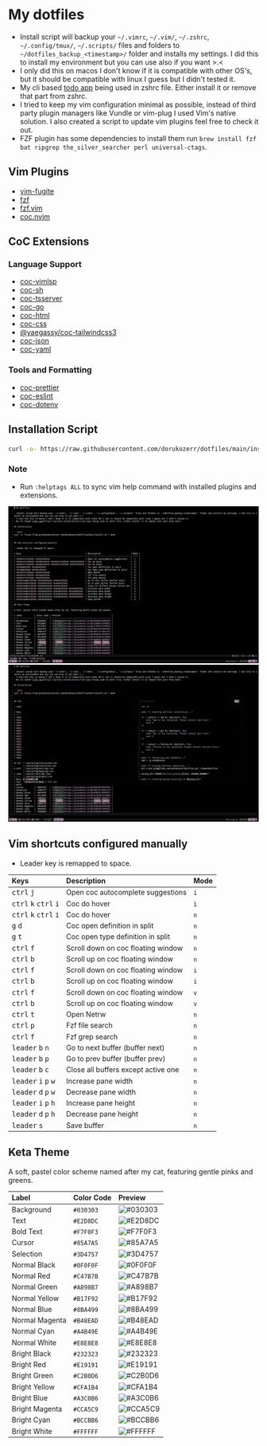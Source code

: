 # My dotfiles

- Install script will backup your `~/.vimrc`, `~/.vim/`, `~/.zshrc`, `~/.config/tmux/`, `~/.scripts/` files and folders to `~/dotfiles_backup_<timestamp>/` folder and installs my settings. I did this to install my environment but you can use also if you want >.<
- I only did this on macos I don't know if it is compatible with other OS's, but it should be compatible with linux I guess but I didn't tested it.
- My cli based [todo app](https://github.com/dorukozerr/todo-app) being used in zshrc file. Either install it or remove that part from zshrc.
- I tried to keep my vim configuration minimal as possible, instead of third party plugin managers like Vundle or vim-plug I used Vim's native solution. I also created a script to update vim plugins feel free to check it out.
- FZF plugin has some dependencies to install them run `brew install fzf bat ripgrep the_silver_searcher perl universal-ctags`.

## Vim Plugins

- [vim-fugite](https://github.com/tpope/vim-fugitive)
- [fzf](https://github.com/junegunn/fzf)
- [fzf.vim](https://github.com/junegunn/fzf.vim)
- [coc.nvim](https://github.com/neoclide/coc.nvim)

## CoC Extensions

### Language Support

- [coc-vimlsp](https://www.npmjs.com/package/coc-vimlsp)
- [coc-sh](https://www.npmjs.com/package/coc-sh)
- [coc-tsserver](https://www.npmjs.com/package/coc-tsserver)
- [coc-go](https://www.npmjs.com/package/coc-go)
- [coc-html](https://www.npmjs.com/package/coc-html)
- [coc-css](https://www.npmjs.com/package/coc-css)
- [@yaegassy/coc-tailwindcss3](https://www.npmjs.com/package/@yaegassy/coc-tailwindcss3)
- [coc-json](https://www.npmjs.com/package/coc-json)
- [coc-yaml](https://www.npmjs.com/package/coc-yaml)

### Tools and Formatting

- [coc-prettier](https://www.npmjs.com/package/coc-prettier)
- [coc-eslint](https://www.npmjs.com/package/coc-eslint)
- [coc-dotenv](https://www.npmjs.com/package/coc-dotenv)

## Installation Script

```bash
curl -o- https://raw.githubusercontent.com/dorukozerr/dotfiles/main/install.sh | bash
```

### Note

- Run `:helptags ALL` to sync vim help command with installed plugins and extensions.

![screenshot](ss-1.png)
![screenshot](ss-2.png)

## Vim shortcuts configured manually

- Leader key is remapped to space.

| Keys                                                      | Description                         | Mode |
| :-------------------------------------------------------- | :---------------------------------- | :--- |
| <kbd>ctrl</kbd> <kbd>j</kbd>                              | Open coc autocomplete suggestions   | `i`  |
| <kbd>ctrl</kbd> <kbd>k</kbd> <kbd>ctrl</kbd> <kbd>i</kbd> | Coc do hover                        | `ì`  |
| <kbd>ctrl</kbd> <kbd>k</kbd> <kbd>ctrl</kbd> <kbd>i</kbd> | Coc do hover                        | `n`  |
| <kbd>g</kbd> <kbd>d</kbd>                                 | Coc open definition in split        | `n`  |
| <kbd>g</kbd> <kbd>t</kbd>                                 | Coc open type definition in split   | `n`  |
| <kbd>ctrl</kbd> <kbd>f</kbd>                              | Scroll down on coc floating window  | `n`  |
| <kbd>ctrl</kbd> <kbd>b</kbd>                              | Scroll up on coc floating window    | `n`  |
| <kbd>ctrl</kbd> <kbd>f</kbd>                              | Scroll down on coc floating window  | `i`  |
| <kbd>ctrl</kbd> <kbd>b</kbd>                              | Scroll up on coc floating window    | `i`  |
| <kbd>ctrl</kbd> <kbd>f</kbd>                              | Scroll down on coc floating window  | `v`  |
| <kbd>ctrl</kbd> <kbd>b</kbd>                              | Scroll up on coc floating window    | `v`  |
| <kbd>ctrl</kbd> <kbd>t</kbd>                              | Open Netrw                          | `n`  |
| <kbd>ctrl</kbd> <kbd>p</kbd>                              | Fzf file search                     | `n`  |
| <kbd>ctrl</kbd> <kbd>f</kbd>                              | Fzf grep search                     | `n`  |
| <kbd>leader</kbd> <kbd>b</kbd> <kbd>n</kbd>               | Go to next buffer (buffer next)     | `n`  |
| <kbd>leader</kbd> <kbd>b</kbd> <kbd>p</kbd>               | Go to prev buffer (buffer prev)     | `n`  |
| <kbd>leader</kbd> <kbd>b</kbd> <kbd>c</kbd>               | Close all buffers except active one | `n`  |
| <kbd>leader</kbd> <kbd>i</kbd> <kbd>p</kbd> <kbd>w</kbd>  | Increase pane width                 | `n`  |
| <kbd>leader</kbd> <kbd>d</kbd> <kbd>p</kbd> <kbd>w</kbd>  | Decrease pane width                 | `n`  |
| <kbd>leader</kbd> <kbd>i</kbd> <kbd>p</kbd> <kbd>h</kbd>  | Increase pane height                | `n`  |
| <kbd>leader</kbd> <kbd>d</kbd> <kbd>p</kbd> <kbd>h</kbd>  | Decrease pane height                | `n`  |
| <kbd>leader</kbd> <kbd>s</kbd>                            | Save buffer                         | `n`  |

## Keta Theme

A soft, pastel color scheme named after my cat, featuring gentle pinks and greens.

| Label          | Color Code | Preview                                           |
| :------------- | :--------- | :------------------------------------------------ |
| Background     | `#030303`  | ![#030303](https://placehold.co/30/030303/030303) |
| Text           | `#E2D8DC`  | ![#E2D8DC](https://placehold.co/30/E2D8DC/E2D8DC) |
| Bold Text      | `#F7F0F3`  | ![#F7F0F3](https://placehold.co/30/F7F0F3/F7F0F3) |
| Cursor         | `#85A7A5`  | ![#85A7A5](https://placehold.co/30/85A7A5/85A7A5) |
| Selection      | `#3D4757`  | ![#3D4757](https://placehold.co/30/3D4757/3D4757) |
| Normal Black   | `#0F0F0F`  | ![#0F0F0F](https://placehold.co/30/0F0F0F/0F0F0F) |
| Normal Red     | `#C47B7B`  | ![#C47B7B](https://placehold.co/30/C47B7B/C47B7B) |
| Normal Green   | `#A898B7`  | ![#A898B7](https://placehold.co/30/A898B7/A898B7) |
| Normal Yellow  | `#B17F92`  | ![#B17F92](https://placehold.co/30/B17F92/B17F92) |
| Normal Blue    | `#8BA499`  | ![#8BA499](https://placehold.co/30/8BA499/8BA499) |
| Normal Magenta | `#B48EAD`  | ![#B48EAD](https://placehold.co/30/B48EAD/B48EAD) |
| Normal Cyan    | `#A4B49E`  | ![#A4B49E](https://placehold.co/30/A4B49E/A4B49E) |
| Normal White   | `#E8E8E8`  | ![#E8E8E8](https://placehold.co/30/E8E8E8/E8E8E8) |
| Bright Black   | `#232323`  | ![#232323](https://placehold.co/30/232323/232323) |
| Bright Red     | `#E19191`  | ![#E19191](https://placehold.co/30/E19191/E19191) |
| Bright Green   | `#C2B0D6`  | ![#C2B0D6](https://placehold.co/30/C2B0D6/C2B0D6) |
| Bright Yellow  | `#CFA1B4`  | ![#CFA1B4](https://placehold.co/30/CFA1B4/CFA1B4) |
| Bright Blue    | `#A3C0B6`  | ![#A3C0B6](https://placehold.co/30/A3C0B6/A3C0B6) |
| Bright Magenta | `#CCA5C9`  | ![#CCA5C9](https://placehold.co/30/CCA5C9/CCA5C9) |
| Bright Cyan    | `#BCCBB6`  | ![#BCCBB6](https://placehold.co/30/BCCBB6/BCCBB6) |
| Bright White   | `#FFFFFF`  | ![#FFFFFF](https://placehold.co/30/FFFFFF/FFFFFF) |
